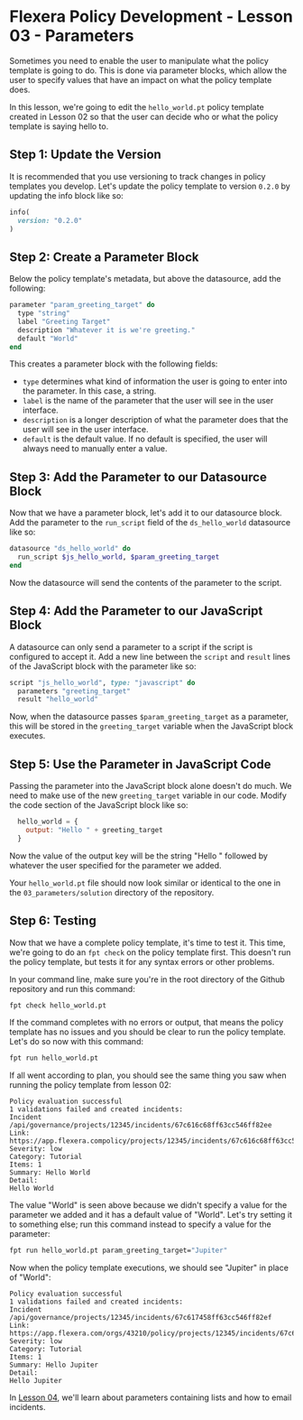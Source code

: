 # Flexera Policy Development - Lesson 03 - Parameters

Sometimes you need to enable the user to manipulate what the policy template is going to do. This is done via parameter blocks, which allow the user to specify values that have an impact on what the policy template does.

In this lesson, we're going to edit the `hello_world.pt` policy template created in Lesson 02 so that the user can decide who or what the policy template is saying hello to.

## Step 1: Update the Version

It is recommended that you use versioning to track changes in policy templates you develop. Let's update the policy template to version `0.2.0` by updating the info block like so:

```ruby
info(
  version: "0.2.0"
)
```

## Step 2: Create a Parameter Block

Below the policy template's metadata, but above the datasource, add the following:

```ruby
parameter "param_greeting_target" do
  type "string"
  label "Greeting Target"
  description "Whatever it is we're greeting."
  default "World"
end
```

This creates a parameter block with the following fields:

* `type` determines what kind of information the user is going to enter into the parameter. In this case, a string.
* `label` is the name of the parameter that the user will see in the user interface.
* `description` is a longer description of what the parameter does that the user will see in the user interface.
* `default` is the default value. If no default is specified, the user will always need to manually enter a value.

## Step 3: Add the Parameter to our Datasource Block

Now that we have a parameter block, let's add it to our datasource block. Add the parameter to the `run_script` field of the `ds_hello_world` datasource like so:

```ruby
datasource "ds_hello_world" do
  run_script $js_hello_world, $param_greeting_target
end
```

Now the datasource will send the contents of the parameter to the script.

## Step 4: Add the Parameter to our JavaScript Block

A datasource can only send a parameter to a script if the script is configured to accept it. Add a new line between the `script` and `result` lines of the JavaScript block with the parameter like so:

```ruby
script "js_hello_world", type: "javascript" do
  parameters "greeting_target"
  result "hello_world"
```

Now, when the datasource passes `$param_greeting_target` as a parameter, this will be stored in the `greeting_target` variable when the JavaScript block executes.

## Step 5: Use the Parameter in JavaScript Code

Passing the parameter into the JavaScript block alone doesn't do much. We need to make use of the new `greeting_target` variable in our code. Modify the code section of the JavaScript block like so:

```javascript
  hello_world = {
    output: "Hello " + greeting_target
  }
```

Now the value of the output key will be the string "Hello " followed by whatever the user specified for the parameter we added.

Your `hello_world.pt` file should now look similar or identical to the one in the `03_parameters/solution` directory of the repository.

## Step 6: Testing

Now that we have a complete policy template, it's time to test it. This time, we're going to do an `fpt check` on the policy template first. This doesn't run the policy template, but tests it for any syntax errors or other problems.

In your command line, make sure you're in the root directory of the Github repository and run this command:

```bash
fpt check hello_world.pt
```

If the command completes with no errors or output, that means the policy template has no issues and you should be clear to run the policy template. Let's do so now with this command:

```bash
fpt run hello_world.pt
```

If all went according to plan, you should see the same thing you saw when running the policy template from lesson 02:

```text
Policy evaluation successful
1 validations failed and created incidents:
Incident /api/governance/projects/12345/incidents/67c616c68ff63cc546ff82ee
Link: https://app.flexera.compolicy/projects/12345/incidents/67c616c68ff63cc546ff82ee
Severity: low
Category: Tutorial
Items: 1
Summary: Hello World
Detail:
Hello World
```

The value "World" is seen above because we didn't specify a value for the parameter we added and it has a default value of "World". Let's try setting it to something else; run this command instead to specify a value for the parameter:

```bash
fpt run hello_world.pt param_greeting_target="Jupiter"
```

Now when the policy template executions, we should see "Jupiter" in place of "World":

```text
Policy evaluation successful
1 validations failed and created incidents:
Incident /api/governance/projects/12345/incidents/67c617458ff63cc546ff82ef
Link: https://app.flexera.com/orgs/43210/policy/projects/12345/incidents/67c617458ff63cc546ff82ef
Severity: low
Category: Tutorial
Items: 1
Summary: Hello Jupiter
Detail:
Hello Jupiter
```

In [Lesson 04](https://github.com/flexera-public/policy_engine_training/blob/main/04_escalations), we'll learn about parameters containing lists and how to email incidents.
